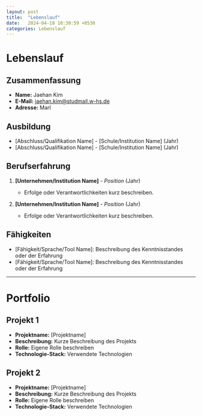 ```yaml
---
layout: post
title:  "Lebenslauf"
date:   2024-04-18 10:30:59 +0530
categories: Lebenslauf
---
```


# Lebenslauf

## Zusammenfassung

- **Name:** Jaehan Kim
- **E-Mail:** jaehan.kim@studmail.w-hs.de
- **Adresse:** Marl

## Ausbildung

- [Abschluss/Qualifikation Name] - [Schule/Institution Name] (Jahr)
- [Abschluss/Qualifikation Name] - [Schule/Institution Name] (Jahr)

## Berufserfahrung

1. **[Unternehmen/Institution Name]** - *Position* (Jahr)
   - Erfolge oder Verantwortlichkeiten kurz beschreiben.
   
2. **[Unternehmen/Institution Name]** - *Position* (Jahr)
   - Erfolge oder Verantwortlichkeiten kurz beschreiben.

## Fähigkeiten

- [Fähigkeit/Sprache/Tool Name]: Beschreibung des Kenntnisstandes oder der Erfahrung
- [Fähigkeit/Sprache/Tool Name]: Beschreibung des Kenntnisstandes oder der Erfahrung

---

# Portfolio

## Projekt 1

- **Projektname:** [Projektname]
- **Beschreibung:** Kurze Beschreibung des Projekts
- **Rolle:** Eigene Rolle beschreiben
- **Technologie-Stack:** Verwendete Technologien

## Projekt 2

- **Projektname:** [Projektname]
- **Beschreibung:** Kurze Beschreibung des Projekts
- **Rolle:** Eigene Rolle beschreiben
- **Technologie-Stack:** Verwendete Technologien

